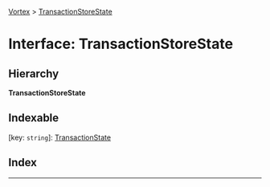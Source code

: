 [Vortex](../README.md) > [TransactionStoreState](../interfaces/transactionstorestate.md)

# Interface: TransactionStoreState

## Hierarchy

**TransactionStoreState**

## Indexable

\[key: `string`\]:&nbsp;[TransactionState](transactionstate.md)
## Index

---

